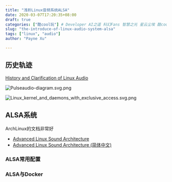 ```yaml
---
title: "浅析Linux音频系统ALSA"
date: 2020-03-07T17:20:35+08:00
draft: true
categories: ["酷cool玩"] # Developer AI之遥 科幻Fans 智慧之光 星云尘埃 酷cool玩
slug: "the-introduce-of-linux-audio-system-alsa"
tags: ["linux", "audio"]
author: "Payne Xu"

---
```


## 历史轨迹

[History and Clarification of Linux Audio](https://www.penguinproducer.com/Blog/2011/12/history-and-clarification-of-linux-audio/)

![Pulseaudio-diagram.svg.png](https://fliaping-blog.oss-rg-china-mainland.aliyuncs.com/storage/2020-3-6/1280px-Pulseaudio-diagram.svg.png?imageslim)

![Linux_kernel_and_daemons_with_exclusive_access.svg.png](https://fliaping-blog.oss-rg-china-mainland.aliyuncs.com/storage/2020-3-6/2560px-Linux_kernel_and_daemons_with_exclusive_access.svg.png?imageslim)

## ALSA系统

ArchLinux的文档非常好

- [Advanced Linux Sound Architecture](https://wiki.archlinux.org/index.php/Advanced_Linux_Sound_Architecture)
- [Advanced Linux Sound Architecture (简体中文)](https://wiki.archlinux.org/index.php/Advanced_Linux_Sound_Architecture_(%E7%AE%80%E4%BD%93%E4%B8%AD%E6%96%87))



### ALSA常用配置

### ALSA与Docker

